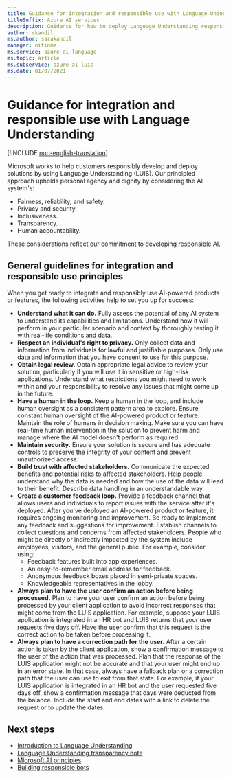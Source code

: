 ```yaml
---
title: Guidance for integration and responsible use with Language Understanding
titleSuffix: Azure AI services
description: Guidance for how to deploy Language Understanding responsibly, based on the knowledge and understanding from the team that created this product.
author: skandil
ms.author: sarakandil
manager: nitinme
ms.service: azure-ai-language
ms.topic: article
ms.subservice: azure-ai-luis
ms.date: 01/07/2021
---
```


# Guidance for integration and responsible use with Language Understanding

[!INCLUDE [non-english-translation](/azure/ai-foundry/responsible-ai/includes/non-english-translation)]

Microsoft works to help customers responsibly develop and deploy solutions by using Language Understanding (LUIS). Our principled approach upholds personal agency and dignity by considering the AI system's:

- Fairness, reliability, and safety.
- Privacy and security.
- Inclusiveness.
- Transparency.
- Human accountability.

These considerations reflect our commitment to developing responsible AI.

## General guidelines for integration and responsible use principles

When you get ready to integrate and responsibly use AI-powered products or features, the following activities help to set you up for success:

* **Understand what it can do.** Fully assess the potential of any AI system to understand its capabilities and limitations. Understand how it will perform in your particular scenario and context by thoroughly testing it with real-life conditions and data.
* **Respect an individual's right to privacy.** Only collect data and information from individuals for lawful and justifiable purposes. Only use data and information that you have consent to use for this purpose.
* **Obtain legal review.** Obtain appropriate legal advice to review your solution, particularly if you will use it in sensitive or high-risk applications. Understand what restrictions you might need to work within and your responsibility to resolve any issues that might come up in the future.
* **Have a human in the loop.** Keep a human in the loop, and include human oversight as a consistent pattern area to explore. Ensure constant human oversight of the AI-powered product or feature. Maintain the role of humans in decision making. Make sure you can have real-time human intervention in the solution to prevent harm and manage where the AI model doesn't perform as required.
* **Maintain security.** Ensure your solution is secure and has adequate controls to preserve the integrity of your content and prevent unauthorized access.
* **Build trust with affected stakeholders.** Communicate the expected benefits and potential risks to affected stakeholders. Help people understand why the data is needed and how the use of the data will lead to their benefit. Describe data handling in an understandable way.
* **Create a customer feedback loop.** Provide a feedback channel that allows users and individuals to report issues with the service after it's deployed. After you've deployed an AI-powered product or feature, it requires ongoing monitoring and improvement. Be ready to implement any feedback and suggestions for improvement. Establish channels to collect questions and concerns from affected stakeholders. People who might be directly or indirectly impacted by the system include employees, visitors, and the general public. For example, consider using:
    - Feedback features built into app experiences.
    - An easy-to-remember email address for feedback.
    - Anonymous feedback boxes placed in semi-private spaces.
    - Knowledgeable representatives in the lobby.
* **Always plan to have the user confirm an action before being processed.** Plan to have your user confirm an action before being processed by your client application to avoid incorrect responses that might come from the LUIS application. For example, suppose your LUIS application is integrated in an HR bot and LUIS returns that your user requests five days off. Have the user confirm that this request is the correct action to be taken before processing it.
* **Always plan to have a correction path for the user.** After a certain action is taken by the client application, show a confirmation message to the user of the action that was processed. Plan that the response of the LUIS application might not be accurate and that your user might end up in an error state. In that case, always have a fallback plan or a correction path that the user can use to exit from that state. For example, if your LUIS application is integrated in an HR bot and the user requested five days off, show a confirmation message that days were deducted from the balance. Include the start and end dates with a link to delete the request or to update the dates.

## Next steps

* [Introduction to Language Understanding](/azure/ai-services/luis/what-is-luis)
* [Language Understanding transparency note](luis-transparency-note.md)
* [Microsoft AI principles](https://www.microsoft.com/ai/responsible-ai?rtc=1&activetab=pivot1%3aprimaryr6)
* [Building responsible bots](https://www.microsoft.com/research/uploads/prod/2018/11/Bot_Guidelines_Nov_2018.pdf)
